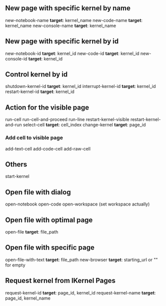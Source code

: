 ## New page with specific kernel by name
new-notebook-name           **target**: kernel_name
new-code-name               **target**: kernel_name
new-console-name            **target**: kernel_name

## New page with specific kernel by id
new-notebook-id             **target**: kernel_id
new-code-id                 **target**: kernel_id
new-console-id              **target**: kernel_id

## Control kernel by id
shutdown-kernel-id          **target**: kernel_id
interrupt-kernel-id         **target**: kernel_id
restart-kernel-id           **target**: kernel_id

## Action for the visible page
run-cell
run-cell-and-proceed
run-line
restart-kernel-visible
restart-kernel-and-run
select-cell                 **target**: cell_index
change-kernel               **target**: page_id

### Add cell to visible page
add-text-cell
add-code-cell
add-raw-cell

## Others
start-kernel

## Open file with dialog
open-notebook
open-code
open-workspace (set workspace actually)

## Open file with optimal page
open-file                   **target**: file_path

## Open file with specific page
open-file-with-text         **target**: file_path
new-browser                 **target**: starting_url or "" for empty

## Request kernel from IKernel Pages
request-kernel-id           **target**: page\_id, kernel\_id
request-kernel-name         **target**: page\_id, kernel\_name
